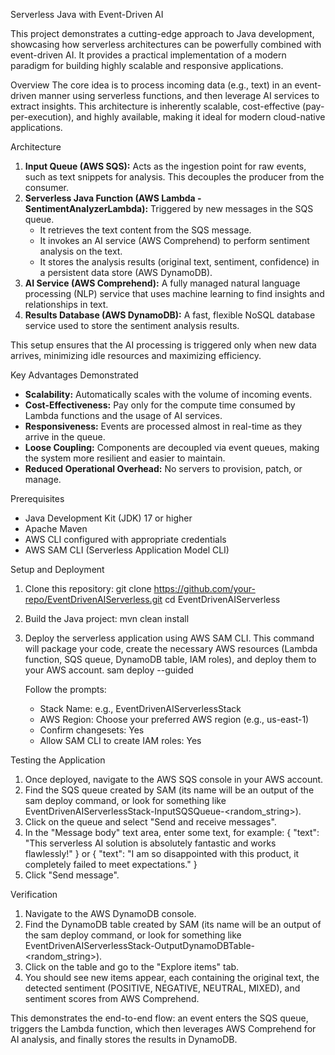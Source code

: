 Serverless Java with Event-Driven AI

This project demonstrates a cutting-edge approach to Java development, showcasing how serverless architectures can be powerfully combined with event-driven AI. It provides a practical implementation of a modern paradigm for building highly scalable and responsive applications.

Overview
The core idea is to process incoming data (e.g., text) in an event-driven manner using serverless functions, and then leverage AI services to extract insights. This architecture is inherently scalable, cost-effective (pay-per-execution), and highly available, making it ideal for modern cloud-native applications.

Architecture
1.  **Input Queue (AWS SQS):** Acts as the ingestion point for raw events, such as text snippets for analysis. This decouples the producer from the consumer.
2.  **Serverless Java Function (AWS Lambda - SentimentAnalyzerLambda):** Triggered by new messages in the SQS queue.
    *   It retrieves the text content from the SQS message.
    *   It invokes an AI service (AWS Comprehend) to perform sentiment analysis on the text.
    *   It stores the analysis results (original text, sentiment, confidence) in a persistent data store (AWS DynamoDB).
3.  **AI Service (AWS Comprehend):** A fully managed natural language processing (NLP) service that uses machine learning to find insights and relationships in text.
4.  **Results Database (AWS DynamoDB):** A fast, flexible NoSQL database service used to store the sentiment analysis results.

This setup ensures that the AI processing is triggered only when new data arrives, minimizing idle resources and maximizing efficiency.

Key Advantages Demonstrated
*   **Scalability:** Automatically scales with the volume of incoming events.
*   **Cost-Effectiveness:** Pay only for the compute time consumed by Lambda functions and the usage of AI services.
*   **Responsiveness:** Events are processed almost in real-time as they arrive in the queue.
*   **Loose Coupling:** Components are decoupled via event queues, making the system more resilient and easier to maintain.
*   **Reduced Operational Overhead:** No servers to provision, patch, or manage.

Prerequisites
*   Java Development Kit (JDK) 17 or higher
*   Apache Maven
*   AWS CLI configured with appropriate credentials
*   AWS SAM CLI (Serverless Application Model CLI)

Setup and Deployment
1.  Clone this repository:
    git clone https://github.com/your-repo/EventDrivenAIServerless.git
    cd EventDrivenAIServerless

2.  Build the Java project:
    mvn clean install

3.  Deploy the serverless application using AWS SAM CLI. This command will package your code, create the necessary AWS resources (Lambda function, SQS queue, DynamoDB table, IAM roles), and deploy them to your AWS account.
    sam deploy --guided

    Follow the prompts:
    *   Stack Name: e.g., EventDrivenAIServerlessStack
    *   AWS Region: Choose your preferred AWS region (e.g., us-east-1)
    *   Confirm changesets: Yes
    *   Allow SAM CLI to create IAM roles: Yes

Testing the Application
1.  Once deployed, navigate to the AWS SQS console in your AWS account.
2.  Find the SQS queue created by SAM (its name will be an output of the sam deploy command, or look for something like EventDrivenAIServerlessStack-InputSQSQueue-<random_string>).
3.  Click on the queue and select "Send and receive messages".
4.  In the "Message body" text area, enter some text, for example:
    { "text": "This serverless AI solution is absolutely fantastic and works flawlessly!" }
    or
    { "text": "I am so disappointed with this product, it completely failed to meet expectations." }
5.  Click "Send message".

Verification
1.  Navigate to the AWS DynamoDB console.
2.  Find the DynamoDB table created by SAM (its name will be an output of the sam deploy command, or look for something like EventDrivenAIServerlessStack-OutputDynamoDBTable-<random_string>).
3.  Click on the table and go to the "Explore items" tab.
4.  You should see new items appear, each containing the original text, the detected sentiment (POSITIVE, NEGATIVE, NEUTRAL, MIXED), and sentiment scores from AWS Comprehend.

This demonstrates the end-to-end flow: an event enters the SQS queue, triggers the Lambda function, which then leverages AWS Comprehend for AI analysis, and finally stores the results in DynamoDB.